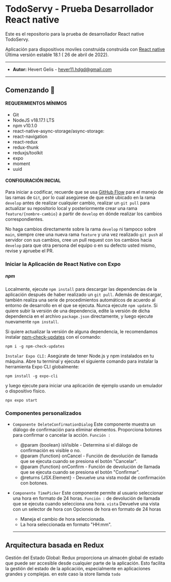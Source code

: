 # TodoServy - Prueba Desarrollador React native

Este es el repositorio para la prueba de desarrollador React native TodoServy.

Aplicación para dispositivos moviles construida construida con [ React native](https://react.dev/) Última versión estable 18.1 ( 26 de abril de 2022).

---

- **Autor:** Hevert Gelis - <hever11.hdgd@gmail.com>

---

## Comenzando 🚀

#### **REQUERIMIENTOS MÍNIMOS**

- Git
- NodeJS v18.17.1 LTS
- npm v10.1.0
- react-native-async-storage/async-storage:
- react-navigation
- react-redux
- redux-thunk
- reduxjs/toolkit
- expo
- moment
- uuid

#### **CONFIGURACIÓN INICIAL**

Para iniciar a codificar, recuerde que se usa [GitHub Flow](https://guides.github.com/introduction/flow/) para el manejo de las ramas de `Git`, por lo cual asegúrese de que esté ubicado en la rama `develop` antes de realizar cualquier cambio, realizar un `git pull` para actualizar su repositorio local y posteriormente crear una rama `feature/{nombre-cambio}` a partir de `develop` en dónde realizar los cambios correspondientes.

No haga cambios directamente sobre la rama `develop` ni tampoco sobre `main`, siempre cree una nueva rama `feature` y una vez realizado `git push` al servidor con sus cambios, cree un pull request con los cambios hacia `develop` para que otra persona del equipo o en su defecto usted mismo, revise y apruebe el PR.

### **Iniciar la Aplicación de React Native con Expo**

##### **npm**

Localmente, ejecute `npm install` para descargar las dependencias de la aplicación después de haber realizado un `git pull`. Además de descargar, también realiza una serie de procedimientos automáticos de acuerdo al entorno de desarrollo en el que se ejecuta. Nunca ejecute `npm update`. Si quiere subir la versión de una dependencia, edite la versión de dicha dependencia en el archivo `package.json` directamente, y luego ejecute nuevamente `npm install`.

Si quiere actualizar la versión de alguna dependencia, le recomendamos instalar [npm-check-updates](https://github.com/raineorshine/npm-check-updates) con el comando:

```
npm i -g npm-check-updates
```

`Instalar Expo CLI:` Asegúrate de tener Node.js y npm instalados en tu máquina.
Abre tu terminal y ejecuta el siguiente comando para instalar la herramienta Expo CLI globalmente:

```
npm install -g expo-cli
```

y luego ejecute para iniciar una aplicación de ejemplo usando un emulador o dispositivo físico.

```
npx expo start
```

### **Componentes personalizados**

- `Componente DeleteConfirmationDialog` Este componente muestra un diálogo de confirmación para eliminar elementos. Proporciona botones para confirmar o cancelar la acción.
  `Función :`

  - @param {boolean} isVisible - Determina si el diálogo de confirmación es visible o no.
  - @param {function} onCancel - Función de devolución de llamada que se ejecuta cuando se presiona el botón "Cancelar".
  - @param {function} onConfirm - Función de devolución de llamada que se ejecuta cuando se presiona el botón "Confirmar".
  - @returns {JSX.Element} - Devuelve una vista modal de confirmación con botones.

- `Componente TimePicker` Este componente permite al usuario seleccionar una hora en formato de 24 horas.
  `Función :` de devolución de llamada que se ejecuta cuando selecciona una hora.
  `vista` Devuelve una vista con un selector de hora con Opciones de hora en formato de 24 horas

  - Maneja el cambio de hora seleccionada.
  - La hora seleccionada en formato "HH:mm".

  ***

## Arquitectura basada en Redux

Gestión del Estado Global: Redux proporciona un almacén global de estado que puede ser accesible desde cualquier parte de la aplicación. Esto facilita la gestión del estado de la aplicación, especialmente en aplicaciones grandes y complejas. en este caso la store llamda `todo`
